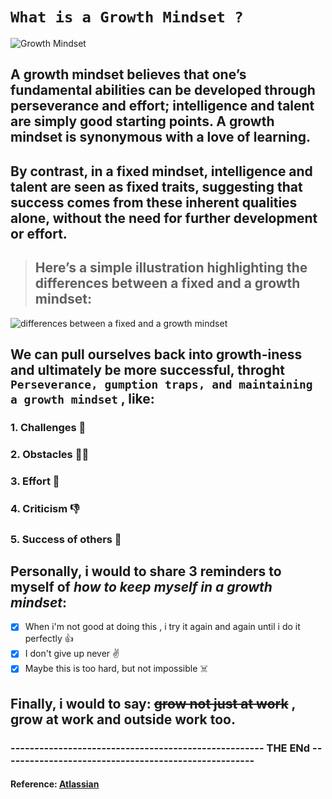 # ` What is a Growth Mindset ? ` 
![Growth Mindset](https://3kllhk1ibq34qk6sp3bhtox1-wpengine.netdna-ssl.com/wp-content/uploads/2015/11/growth-mindset.png)
## A growth mindset believes that one’s fundamental abilities can be developed through perseverance and effort; intelligence and talent are simply good starting points. A growth mindset is synonymous with a love of learning.

## By contrast, in a fixed mindset, intelligence and talent are seen as fixed traits, suggesting that success comes from these inherent qualities alone, without the need for further development or effort.

> ## Here’s a simple illustration highlighting the differences between a fixed and a growth mindset:
> 
![differences between a fixed and a growth mindset](https://3kllhk1ibq34qk6sp3bhtox1-wpengine.netdna-ssl.com/wp-content/uploads/NewGrowthMindset2.png)

##  We can pull ourselves back into growth-iness and ultimately be more successful, throght ` Perseverance, gumption traps, and maintaining a growth mindset ` , like: 

### 1. Challenges :facepunch:

### 2. Obstacles :man_facepalming:

### 3. Effort :muscle:

### 4. Criticism :thumbsdown:

### 5. Success of others :handshake:

## Personally, i would to share 3 reminders to myself of *how to keep myself in a growth mindset*:
- [x] When i'm not good at doing this , i try it again and again until i do it perfectly :+1:
- [x] I don't give up never :v:
- [x] Maybe this is too hard, but not impossible :skull_and_crossbones:

## Finally, i would to say: ~~grow not just at work~~ , grow at work and outside work too.

### ----------------------------------------------------- THE ENd -----------------------------------------------------
#### Reference: [Atlassian](https://www.atlassian.com/blog/inside-atlassian/growth-mindset)
